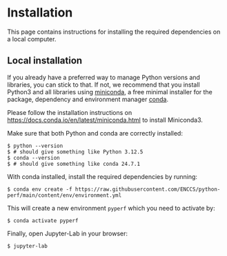 # Installation

This page contains instructions for installing the required dependencies
on a local computer.

## Local installation

If you already have a preferred way to manage Python versions and
libraries, you can stick to that. If not, we recommend that you install
Python3 and all libraries using
[miniconda](https://docs.conda.io/en/latest/miniconda.html), a free
minimal installer for the package, dependency and environment manager
[conda](https://docs.conda.io/en/latest/index.html).

Please follow the installation instructions on
<https://docs.conda.io/en/latest/miniconda.html> to install Miniconda3.

Make sure that both Python and conda are correctly installed:

``` console
$ python --version
$ # should give something like Python 3.12.5
$ conda --version
$ # should give something like conda 24.7.1
```

With conda installed, install the required dependencies by running:

``` console
$ conda env create -f https://raw.githubusercontent.com/ENCCS/python-perf/main/content/env/environment.yml
```

This will create a new environment `pyperf` which you need to activate
by:

``` console
$ conda activate pyperf
```

Finally, open Jupyter-Lab in your browser:

``` console
$ jupyter-lab
```

